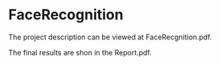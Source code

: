 # FaceRecognition
The project description can be viewed at FaceRecgnition.pdf.

The final results are shon in the Report.pdf.
